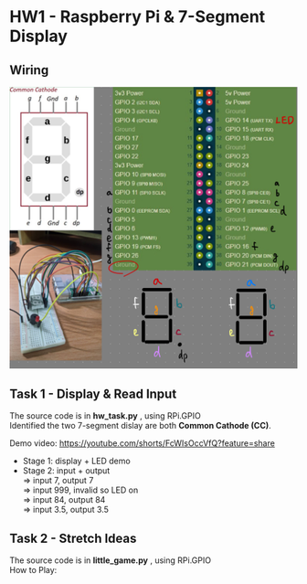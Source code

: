 <!-- <img width="913" height="833" alt="image" src="https://github.com/user-attachments/assets/47d37102-63a0-45f2-9014-7896689a2b27" /> -->


# HW1 - Raspberry Pi & 7-Segment Display


## Wiring
<img alt="image" src="wiring.jpg" />


## Task 1 - Display & Read Input
The source code is in **hw_task.py** , using RPi.GPIO  
Identified the two 7-segment dislay are both **Common Cathode (CC)**.  

Demo video: https://youtube.com/shorts/FcWIsOccVfQ?feature=share
* Stage 1: display + LED demo
* Stage 2: input + output  
=> input 7,  output 7  
=> input 999,  invalid so LED on  
=> input 84, output 84  
=> input 3.5, output 3.5



## Task 2 - Stretch Ideas
The source code is in **little_game.py** , using RPi.GPIO  
How to Play:   
